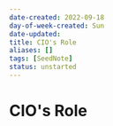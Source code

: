 ```yaml
---
date-created: 2022-09-18
day-of-week-created: Sun
date-updated: 
title: CIO's Role
aliases: []
tags: [SeedNote]
status: unstarted
---
```


# CIO's Role
